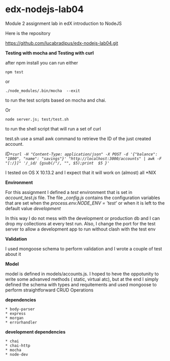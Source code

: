 # edx-nodejs-lab04

Module 2 assignment lab in edX introduction to NodeJS 

Here is the repository

https://github.com/lucabradipus/edx-nodejs-lab04.git

**Testing with mocha and Testing with curl**

after npm install you can run either
 
    npm test  
or 
    
    ./node_modules/.bin/mocha  --exit
    
to run the test scripts based on mocha and chai.    

Or 
   
    node server.js; test/test.sh
    
to run the shell script that will run a set of curl

test.sh use a small awk command to retrieve the ID of the just created account.

   *ID=`curl -H "Content-Type: application/json" -X POST -d '{"balance": "1000", "name": "savings"}' "http://localhost:3000/accounts" |
     awk -F  "[:/}]" '/_id/ {gsub(/"/, "", $5);print  $5 }'`*

I tested on OS X 10.13.2 and I expect that it will work on (almost) all *NIX 

**Environment**

For this assignment  I defined a *test* environment that is set in *account_test.js* file.
The file *_config.js* contains the configuration variables that are set when the 
*process.env.NODE_ENV = 'test'* or when it is left to the default value *development*

In this way I do not mess with the development or production db and I can drop my collections 
at every test run. Also, I change the port for the test server to allow a development app to run 
without clash with the test env


**Validation**

I used mongoose schema to perform validation and I wrote a couple of test about it


**Model**

model is defined in models/accounts.js. I hoped to heve the oppotunity to write some advanved 
methods ( static, virtual atc), 
but at the end I simply defined the schema with types and requitements and used mongoose to perform 
straightforward  CRUD Operations

**dependencies**

    * body-parser
    * express
    * morgan
    * errorhandler  
    
**development dependencies**

    * chai
    * chai-http
    * mocha
    * node-dev
         

